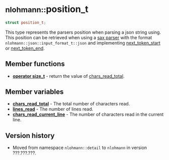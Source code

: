 # <small>nlohmann::</small>position_t

```cpp
struct position_t;
```

This type represents the parsers position when parsing a json string using.
This position can be retrieved when using a [sax parser](../json_sax/index.md) with the format `nlohmann::json::input_format_t::json`
and implementing [next_token_start](../json_sax/next_token_start.md) or [next_token_end](../json_sax/next_token_end.md).

## Member functions

- [**operator size_t**](operator_size_t.md) - return the value of [chars_read_total](chars_read_total.md).

## Member variables

- [**chars_read_total**](chars_read_total.md) - The total number of characters read.
- [**lines_read**](lines_read.md) - The number of lines read.
- [**chars_read_current_line**](chars_read_current_line.md) - The number of characters read in the current line.

## Version history

- Moved from namespace `nlohmann::detail` to `nlohmann` in version ???.???.???.
